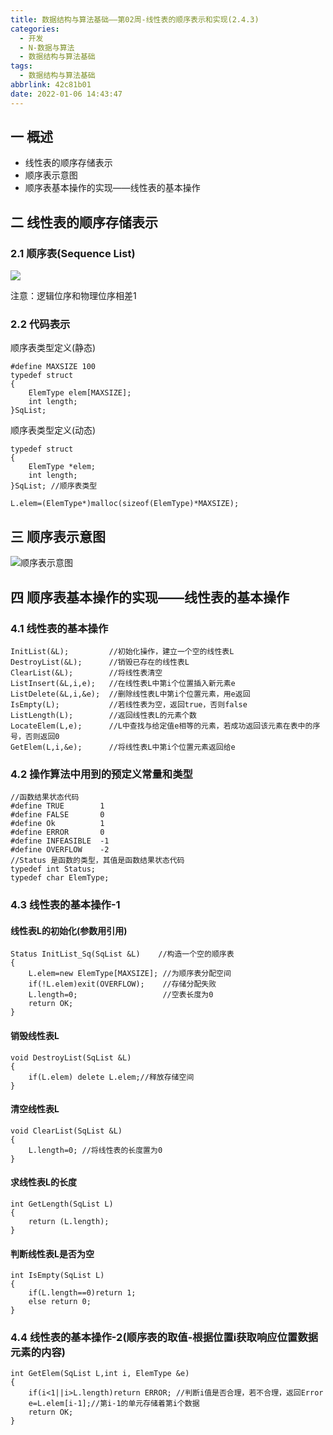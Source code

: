 ```yaml
---
title: 数据结构与算法基础——第02周-线性表的顺序表示和实现(2.4.3)
categories:
  - 开发
  - N-数据与算法
  - 数据结构与算法基础
tags:
  - 数据结构与算法基础
abbrlink: 42c81b01
date: 2022-01-06 14:43:47
---
```

## 一 概述

* 线性表的顺序存储表示
* 顺序表示意图
* 顺序表基本操作的实现——线性表的基本操作

<!--more-->

## 二 线性表的顺序存储表示

### 2.1 顺序表(Sequence List)

![][1]

注意：逻辑位序和物理位序相差1

### 2.2 代码表示

顺序表类型定义(静态)

```
#define MAXSIZE 100
typedef struct
{
	ElemType elem[MAXSIZE];
	int length;
}SqList;
```

顺序表类型定义(动态)

```
typedef struct
{
	ElemType *elem;
	int length;
}SqList; //顺序表类型

L.elem=(ElemType*)malloc(sizeof(ElemType)*MAXSIZE);
```

## 三 顺序表示意图

![顺序表示意图][2]

## 四 顺序表基本操作的实现——线性表的基本操作

### 4.1 线性表的基本操作

``` 
InitList(&L);         //初始化操作，建立一个空的线性表L
DestroyList(&L);      //销毁已存在的线性表L
ClearList(&L);        //将线性表清空
ListInsert(&L,i,e);   //在线性表L中第i个位置插入新元素e
ListDelete(&L,i,&e);  //删除线性表L中第i个位置元素，用e返回
IsEmpty(L);           //若线性表为空，返回true，否则false
ListLength(L);        //返回线性表L的元素个数
LocateElem(L,e);      //L中查找与给定值e相等的元素，若成功返回该元素在表中的序号，否则返回0
GetElem(L,i,&e);      //将线性表L中第i个位置元素返回给e
```

### 4.2 操作算法中用到的预定义常量和类型

```
//函数结果状态代码
#define TRUE        1
#define FALSE       0
#define Ok          1
#define ERROR       0
#define INFEASIBLE  -1
#define OVERFLOW    -2
//Status 是函数的类型，其值是函数结果状态代码
typedef int Status;
typedef char ElemType;
```

### 4.3 线性表的基本操作-1

#### 线性表L的初始化(参数用引用)

```
Status InitList_Sq(SqList &L)    //构造一个空的顺序表
{
	L.elem=new ElemType[MAXSIZE]; //为顺序表分配空间
	if(!L.elem)exit(OVERFLOW);    //存储分配失败
	L.length=0;                   //空表长度为0
	return OK;
}
```

#### 销毁线性表L

```
void DestroyList(SqList &L)
{
	if(L.elem) delete L.elem;//释放存储空间
}
```

#### 清空线性表L

```
void ClearList(SqList &L)
{
	L.length=0; //将线性表的长度置为0
}
```

#### 求线性表L的长度

```
int GetLength(SqList L)
{
	return (L.length);
}
```

#### 判断线性表L是否为空

```
int IsEmpty(SqList L)
{
	if(L.length==0)return 1;
	else return 0;
}
```

### 4.4 线性表的基本操作-2(顺序表的取值-根据位置i获取响应位置数据元素的内容)

```
int GetElem(SqList L,int i, ElemType &e)
{
	if(i<1||i>L.length)return ERROR; //判断i值是否合理，若不合理，返回Error
	e=L.elem[i-1];//第i-1的单元存储着第i个数据
	return OK;
}
```



[1]:https://fastly.jsdelivr.net/gh/pgzxc/cdn@master/blog-data-struct-basic/data-struct-2.4.3-linear-storage.png
[2]:https://fastly.jsdelivr.net/gh/pgzxc/cdn@master/blog-data-struct-basic/data-struct-2.4.3-linear-intent.png